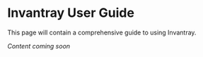 # Invantray User Guide

This page will contain a comprehensive guide to using Invantray.

*Content coming soon*
